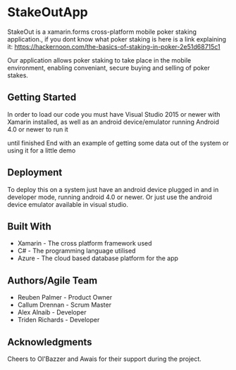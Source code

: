 # StakeOutApp

StakeOut is a xamarin.forms cross-platform mobile poker staking application., if you dont know what poker staking is here is a link explaining it: https://hackernoon.com/the-basics-of-staking-in-poker-2e51d68715c1

Our application allows poker staking to take place in the mobile environment, enabling conveniant, secure buying and selling of poker stakes.

## Getting Started

In order to load our code you must have Visual Studio 2015 or newer with Xamarin installed, as well as an android device/emulator running Android 4.0 or newer to run it

until finished
End with an example of getting some data out of the system or using it for a little demo

## Deployment

To deploy this on a system just have an android device plugged in and in developer mode, running android 4.0 or newer. Or just use the android device emulator available in visual studio.

## Built With

* Xamarin - The cross platform framework used
* C# - The programming language utilised
* Azure - The cloud based database platform for the app

## Authors/Agile Team

* Reuben Palmer - Product Owner
* Callum Drennan - Scrum Master
* Alex Alnaib - Developer
* Triden Richards - Developer

## Acknowledgments

Cheers to Ol'Bazzer and Awais for their support during the project.
